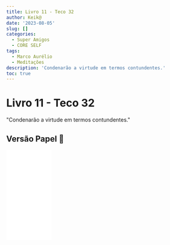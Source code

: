 ```yaml
---
title: Livro 11 - Teco 32
author: Keik@
date: '2023-08-05'
slug: []
categories:
  - Super Amigos
  - CORE SELF
tags:
  - Marco Aurélio
  - Meditações
description: 'Condenarão a virtude em termos contundentes.'
toc: true
---
```


# Livro 11 - Teco 32


"Condenarão a virtude em termos contundentes."

## Versão Papel :book:
<iframe style="width:120px;height:240px;" marginwidth="0" marginheight="0" scrolling="no" frameborder="0" src="//ws-na.amazon-adsystem.com/widgets/q?ServiceVersion=20070822&OneJS=1&Operation=GetAdHtml&MarketPlace=BR&source=ss&ref=as_ss_li_til&ad_type=product_link&tracking_id=mundodekeika-20&language=pt_BR&marketplace=amazon&region=BR&placement=B092FVY4BB&asins=B092FVY4BB&linkId=37c5ec14221f61f811029aa88b520891&show_border=true&link_opens_in_new_window=true"></iframe>